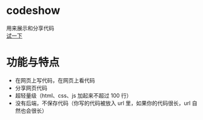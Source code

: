 # codeshow
用来展示和分享代码  
[试一下](https://dagaiguanyu.github.io/showcode/index.html)

# 功能与特点
+ 在网页上写代码，在网页上看代码
+ 分享网页代码
+ 超轻量级（html、css、js 加起来不超过 100 行）
+ 没有后端，不保存代码（你写的代码被放入 url 里，如果你的代码很长，url 自然也会很长）
